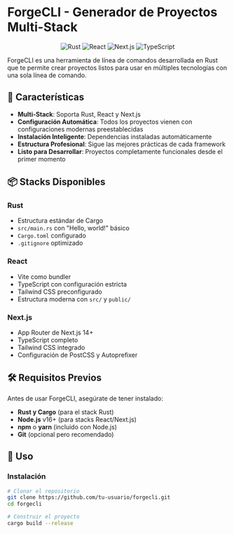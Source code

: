 # ForgeCLI - Generador de Proyectos Multi-Stack

<p align="center">
  <img src="https://img.shields.io/badge/Rust-000000?style=for-the-badge&logo=rust&logoColor=white" alt="Rust">
  <img src="https://img.shields.io/badge/React-20232A?style=for-the-badge&logo=react&logoColor=61DAFB" alt="React">
  <img src="https://img.shields.io/badge/Next.js-000000?style=for-the-badge&logo=next.js&logoColor=white" alt="Next.js">
  <img src="https://img.shields.io/badge/TypeScript-007ACC?style=for-the-badge&logo=typescript&logoColor=white" alt="TypeScript">
</p>

ForgeCLI es una herramienta de línea de comandos desarrollada en Rust que te permite crear proyectos listos para usar en múltiples tecnologías con una sola línea de comando.

## 🚀 Características

- **Multi-Stack**: Soporta Rust, React y Next.js
- **Configuración Automática**: Todos los proyectos vienen con configuraciones modernas preestablecidas
- **Instalación Inteligente**: Dependencias instaladas automáticamente
- **Estructura Profesional**: Sigue las mejores prácticas de cada framework
- **Listo para Desarrollar**: Proyectos completamente funcionales desde el primer momento

## 📦 Stacks Disponibles

### Rust
- Estructura estándar de Cargo
- `src/main.rs` con "Hello, world!" básico
- `Cargo.toml` configurado
- `.gitignore` optimizado

### React
- Vite como bundler
- TypeScript con configuración estricta
- Tailwind CSS preconfigurado
- Estructura moderna con `src/` y `public/`

### Next.js
- App Router de Next.js 14+
- TypeScript completo
- Tailwind CSS integrado
- Configuración de PostCSS y Autoprefixer

## 🛠️ Requisitos Previos

Antes de usar ForgeCLI, asegúrate de tener instalado:

- **Rust y Cargo** (para el stack Rust)
- **Node.js** v16+ (para stacks React/Next.js)
- **npm** o **yarn** (incluido con Node.js)
- **Git** (opcional pero recomendado)

## 📖 Uso

### Instalación

```bash
# Clonar el repositorio
git clone https://github.com/tu-usuario/forgecli.git
cd forgecli

# Construir el proyecto
cargo build --release
